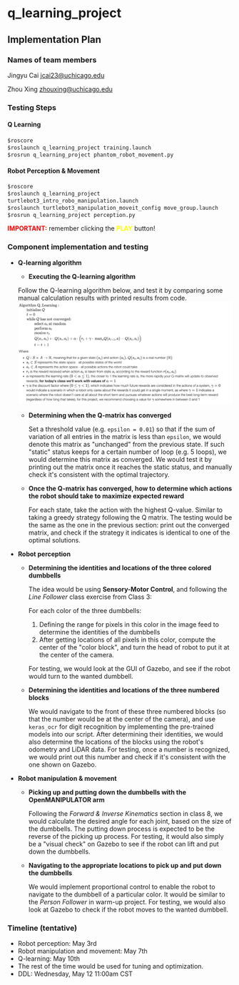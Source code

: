 # q_learning_project

## Implementation Plan

### Names of team members
Jingyu Cai [jcai23@uchicago.edu](mailto:jcai23@uchicago.edu)

Zhou Xing [zhouxing@uchicago.edu](mailto:zhouxing@uchicago.edu)

### Testing Steps

#### Q Learning

	$roscore
	$roslaunch q_learning_project training.launch
	$rosrun q_learning_project phantom_robot_movement.py


#### Robot Perception & Movement

    $roscore
    $roslaunch q_learning_project turtlebot3_intro_robo_manipulation.launch
    $roslaunch turtlebot3_manipulation_moveit_config move_group.launch
    $rosrun q_learning_project perception.py


<span style="color:red">**IMPORTANT:**</span> remember clicking the <span style="color:yellow">**PLAY**</span> button!	


### Component implementation and testing
- **Q-learning algorithm**
    - **Executing the Q-learning algorithm**
   
     Follow the Q-learning algorithm below, and test it by comparing some manual calculation results with printed results from code.
        <img src="./qlearning_algo.png" width=800>

    - **Determining when the Q-matrix has converged**
    
      Set a threshold value (e.g. `epsilon = 0.01`) so that if the sum of variation of all entries in the matrix is less than `epsilon`, we would denote this matrix as "unchanged" from the previous state. If such "static" status keeps for a certain number of loop (e.g. 5 loops), we would determine this matrix as converged. We would test it by printing out the matrix once it reaches the static status, and manually check it's consistent with the optimal trajectory.

    - **Once the Q-matrix has converged, how to determine which actions the robot should take to maximize expected reward**

      For each state, take the action with the highest Q-value. Similar to taking a greedy strategy following the Q matrix. The testing would be the same as the one in the previous section: print out the converged matrix, and check if the strategy it indicates is identical to one of the optimal solutions.

- **Robot perception**
    - **Determining the identities and locations of the three colored dumbbells**
  
        The idea would be using **Sensory-Motor Control**, and following the *Line Follower* class exercise from Class 3: 
        
        For each color of the three dumbbells:
        1. Defining the range for pixels in this color in the image feed to determine the identities of the dumbbells
        2. After getting locations of all pixels in this color, compute the center of the "color block", and turn the head of robot to put it at the center of the camera.
        
        For testing, we would look at the GUI of Gazebo, and see if the robot would turn to the wanted dumbbell. 

    - **Determining the identities and locations of the three numbered blocks**
  
        We would navigate to the front of these three numbered blocks (so that the number would be at the center of the camera), and use `keras_ocr` for digit recognition by implementing the pre-trained models into our script. After determining their identities, we would also determine the locations of the blocks using the robot's odometry and LiDAR data. For testing, once a number is recognized, we would print out this number and check if it's consistent with the one shown on Gazebo.

- **Robot manipulation & movement**
    - **Picking up and putting down the dumbbells with the OpenMANIPULATOR arm**

        Following the *Forward & Inverse Kinematics* section in class 8, we would calculate the desired angle for each joint, based on the size of the dumbbells. The putting down process is expected to be the reverse of the picking up process. For testing, it would also simply be a "visual check" on Gazebo to see if the robot can lift and put down the dumbbells.

    - **Navigating to the appropriate locations to pick up and put down the dumbbells**
  
        We would implement proportional control to enable the robot to navigate to the dumbbell of a particular color. It would be similar to the *Person Follower* in warm-up project. For testing, we would also look at Gazebo to check if the robot moves to the wanted dumbbell.

### Timeline (tentative)
- Robot perception: May 3rd
- Robot manipulation and movement: May 7th
- Q-learning: May 10th
- The rest of the time would be used for tuning and optimization.
- DDL: Wednesday, May 12 11:00am CST

